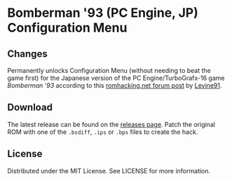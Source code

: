 # Bomberman '93 (PC Engine, JP) Configuration Menu

## Changes
Permanently unlocks Configuration Menu
(without needing to beat the game first)
for the Japanese version of the
PC Engine/TurboGrafx-16
game
*Bomberman '93*
according to this
[romhacking.net forum post](https://www.romhacking.net/forum/index.php?msg=448100)
by
[Levine91](https://www.romhacking.net/forum/index.php?action=profile;u=107763).

## Download
The latest release can be found on the
[releases page](https://github.com/lightbulb-sun/bomberman93-config/releases).
Patch the original ROM with one of the `.bsdiff`, `.ips` or `.bps` files
to create the hack.

## License
Distributed under the MIT License. See LICENSE for more information.
